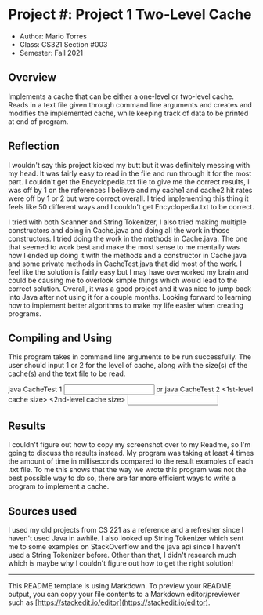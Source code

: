 # Project #: Project 1 Two-Level Cache

* Author: Mario Torres
* Class: CS321 Section #003
* Semester: Fall 2021

## Overview

Implements a cache that can be either a one-level or two-level cache.
Reads in a text file given through command line arguments and creates 
and modifies the implemented cache, while keeping track of data to be
printed at end of program.

## Reflection

I wouldn't say this project kicked my butt but it was definitely 
messing with my head. It was fairly easy to read in the file and
run through it for the most part. I couldn't get the Encyclopedia.txt
file to give me the correct results, I was off by 1 on the references
I believe and my cache1 and cache2 hit rates were off by 1 or 2 but
were correct overall. I tried implementing this thing it feels like
50 different ways and I couldn't get Encyclopedia.txt to be correct. 

I tried with both Scanner and String Tokenizer, I also tried making 
multiple constructors and doing in Cache.java and doing all the work
in those constructors. I tried doing the work in the methods in 
Cache.java. The one that seemed to work best and make the most sense
to me mentally was how I ended up doing it with the methods and a 
constructor in Cache.java and some private methods in CacheTest.java
that did most of the work. I feel like the solution is fairly easy 
but I may have overworked my brain and could be causing me to overlook
simple things which would lead to the correct solution. Overall, it
was a good project and it was nice to jump back into Java after not 
using it for a couple months. Looking forward to learning how to
implement better algorithms to make my life easier when creating
programs.

## Compiling and Using

This program takes in command line arguments to be run successfully.
The user should input 1 or 2 for the level of cache, along with the
size(s) of the cache(s) and the text file to be read. 

java CacheTest 1 <cache size> <input textfile name> or
java CacheTest 2 <1st-level cache size> <2nd-level cache size> 
<input textfilename>

## Results 

I couldn't figure out how to copy my screenshot over to my Readme,
so I'm going to discuss the results instead. My program was taking
at least 4 times the amount of time in milliseconds compared to 
the result examples of each .txt file. To me this shows that the 
way we wrote this program was not the best possible way to do so, 
there are far more efficient ways to write a program to implement
a cache. 

## Sources used

I used my old projects from CS 221 as a reference and a refresher
since I haven't used Java in awhile. I also looked up String 
Tokenizer which sent me to some examples on StackOverflow and 
the java api since I haven't used a String Tokenizer before. 
Other than that, I didn't research much which is maybe why I 
couldn't figure out how to get the right solution! 

----------
This README template is using Markdown. To preview your README output,
you can copy your file contents to a Markdown editor/previewer such
as [https://stackedit.io/editor](https://stackedit.io/editor).
